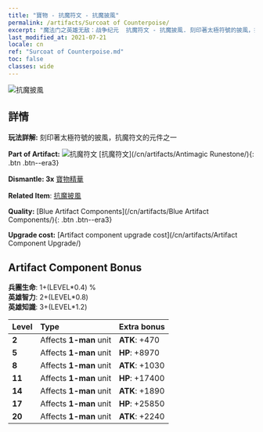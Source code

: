```yaml
---
title: "寶物 - 抗魔符文 - 抗魔披風"
permalink: /artifacts/Surcoat of Counterpoise/
excerpt: "魔法门之英雄无敌：战争纪元  抗魔符文 - 抗魔披風. 刻印著太極符號的披風，抗魔符文的元件之一"
last_modified_at: 2021-07-21
locale: cn
ref: "Surcoat of Counterpoise.md"
toc: false
classes: wide
---
```


 ![抗魔披風](/images/t/artifact_40232.png)



## 詳情

 **玩法詳解:** 刻印著太極符號的披風，抗魔符文的元件之一

 **Part of Artifact:** ![抗魔符文](/images/t/icon_artifact_23.png) [抗魔符文](/cn/artifacts/Antimagic Runestone/){: .btn .btn--era3}

 **Dismantle: 3x** [寶物精華](/cn/Items/con_905/)

 **Related Item**: [抗魔披風](/cn/Items/art_119/)

 **Quality:** [Blue Artifact Components](/cn/artifacts/Blue Artifact Components/){: .btn .btn--era3}

 **Upgrade cost:** [Artifact component upgrade cost](/cn/artifacts/Artifact Component Upgrade/)

## Artifact Component Bonus

  **兵團生命**: 1+(LEVEL\*0.4) %<br/>**英雄智力**: 2+(LEVEL\*0.8)<br/>**英雄知識**: 3+(LEVEL\*1.2)

  |  Level  | Type |    Extra bonus  | 
  |:--------|:-----|:----------------| 
  | **2** | Affects **1-man** unit | **ATK**: +470 | 
  | **5** | Affects **1-man** unit | **HP**: +8970 | 
  | **8** | Affects **1-man** unit | **ATK**: +1030 | 
  | **11** | Affects **1-man** unit | **HP**: +17400 | 
  | **14** | Affects **1-man** unit | **ATK**: +1890 | 
  | **17** | Affects **1-man** unit | **HP**: +25850 | 
  | **20** | Affects **1-man** unit | **ATK**: +2240 | 
